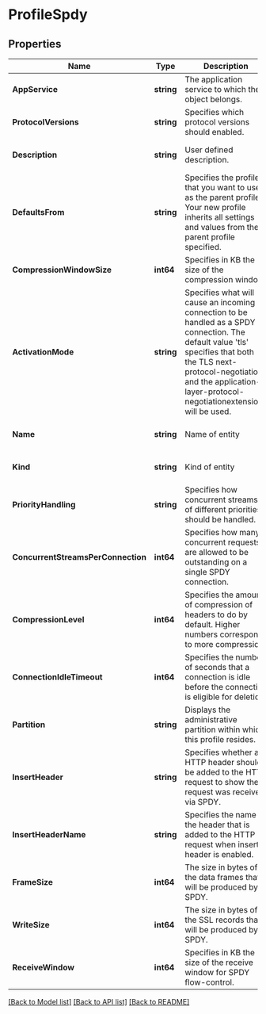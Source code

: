 # ProfileSpdy

## Properties
Name | Type | Description | Notes
------------ | ------------- | ------------- | -------------
**AppService** | **string** | The application service to which the object belongs. | [optional] [default to null]
**ProtocolVersions** | **string** | Specifies which protocol versions should enabled. | [optional] [default to null]
**Description** | **string** | User defined description. | [optional] [default to null]
**DefaultsFrom** | **string** | Specifies the profile that you want to use as the parent profile. Your new profile inherits all settings and values from the parent profile specified. | [optional] [default to null]
**CompressionWindowSize** | **int64** | Specifies in KB the size of the compression window. | [optional] [default to 8]
**ActivationMode** | **string** | Specifies what will cause an incoming connection to be handled as a SPDY connection. The default value &#39;tls&#39; specifies that both the TLS next-protocol-negotiation and the application-layer-protocol-negotiationextensions will be used. | [optional] [default to null]
**Name** | **string** | Name of entity | [optional] [default to null]
**Kind** | **string** | Kind of entity | [optional] [default to null]
**PriorityHandling** | **string** | Specifies how concurrent streams of different priorities should be handled. | [optional] [default to null]
**ConcurrentStreamsPerConnection** | **int64** | Specifies how many concurrent requests are allowed to be outstanding on a single SPDY connection. | [optional] [default to 10]
**CompressionLevel** | **int64** | Specifies the amount of compression of headers to do by default. Higher numbers correspond to more compression. | [optional] [default to 5]
**ConnectionIdleTimeout** | **int64** | Specifies the number of seconds that a connection is idle before the connection is eligible for deletion. | [optional] [default to 300]
**Partition** | **string** | Displays the administrative partition within which this profile resides. | [optional] [default to null]
**InsertHeader** | **string** | Specifies whether an HTTP header should be added to the HTTP request to show the request was received via SPDY. | [optional] [default to null]
**InsertHeaderName** | **string** | Specifies the name of the header that is added to the HTTP request when insert-header is enabled. | [optional] [default to null]
**FrameSize** | **int64** | The size in bytes of the data frames that will be produced by SPDY. | [optional] [default to 2048]
**WriteSize** | **int64** | The size in bytes of the SSL records that will be produced by SPDY. | [optional] [default to 16384]
**ReceiveWindow** | **int64** | Specifies in KB the size of the receive window for SPDY flow-control. | [optional] [default to 32]

[[Back to Model list]](../README.md#documentation-for-models) [[Back to API list]](../README.md#documentation-for-api-endpoints) [[Back to README]](../README.md)


